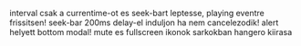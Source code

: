 interval csak a currentime-ot es seek-bart leptesse, playing eventre frissitsen!
seek-bar 200ms delay-el induljon ha nem cancelezodik!
alert helyett bottom modal!
mute es fullscreen ikonok sarkokban
hangero kiirasa